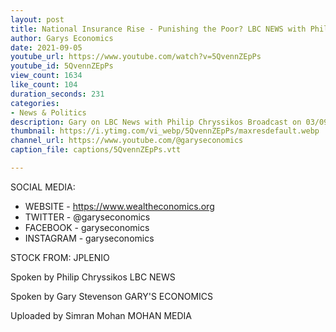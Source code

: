 ```yaml
---
layout: post
title: National Insurance Rise - Punishing the Poor? LBC NEWS with Philip Chryssikos
author: Garys Economics
date: 2021-09-05
youtube_url: https://www.youtube.com/watch?v=5QvennZEpPs
youtube_id: 5QvennZEpPs
view_count: 1634
like_count: 104
duration_seconds: 231
categories:
- News & Politics
description: Gary on LBC News with Philip Chryssikos Broadcast on 03/09/2021 @ 13:23 Uploaded with permission from LBC NEWS https://www.lbc.co.uk/news/
thumbnail: https://i.ytimg.com/vi_webp/5QvennZEpPs/maxresdefault.webp
channel_url: https://www.youtube.com/@garyseconomics
caption_file: captions/5QvennZEpPs.vtt

---
```


SOCIAL MEDIA:
- WEBSITE - https://www.wealtheconomics.org
- TWITTER - @garyseconomics
- FACEBOOK - garyseconomics
- INSTAGRAM - garyseconomics


STOCK FROM:
JPLENIO


Spoken by Philip Chryssikos 
LBC NEWS


Spoken by Gary Stevenson
GARY'S ECONOMICS


Uploaded by Simran Mohan 
MOHAN MEDIA

